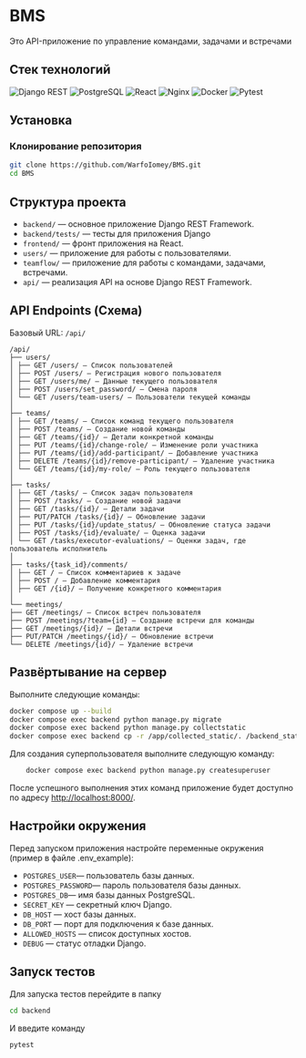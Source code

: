 # BMS
Это API-приложение по управление командами, задачами и встречами

## Стек технологий

![Django REST](https://img.shields.io/badge/Django%20REST-FF6F00?logo=django&logoColor=white)
![PostgreSQL](https://img.shields.io/badge/PostgreSQL-336791?logo=postgresql&logoColor=white)
![React](https://img.shields.io/badge/React-61DAFB?logo=react&logoColor=black)
![Nginx](https://img.shields.io/badge/Nginx-009639?logo=nginx&logoColor=white)
![Docker](https://img.shields.io/badge/Docker-2496ED?logo=docker&logoColor=white)
![Pytest](https://img.shields.io/badge/Pytest-0A9EDC?logo=pytest&logoColor=white)


## Установка

### Клонирование репозитория

```bash
git clone https://github.com/WarfoIomey/BMS.git
cd BMS
```

## Структура проекта

- `backend/` — основное приложение Django REST Framework.
- `backend/tests/` — тесты для приложения Django
- `frontend/` — фронт приложения на React.
- `users/` — приложение для работы с пользователями.
- `teamflow/` — приложение для работы с командами, задачами, встречами.
- `api/` — реализация API на основе Django REST Framework.

## API Endpoints (Схема)

Базовый URL: `/api/`
```
/api/
├── users/
│ ├── GET /users/ — Список пользователей
│ ├── POST /users/ — Регистрация нового пользователя
│ ├── GET /users/me/ — Данные текущего пользователя
│ ├── POST /users/set_password/ — Смена пароля
│ └── GET /users/team-users/ — Пользователи текущей команды
│
├── teams/
│ ├── GET /teams/ — Список команд текущего пользователя
│ ├── POST /teams/ — Создание новой команды
│ ├── GET /teams/{id}/ — Детали конкретной команды
│ ├── PUT /teams/{id}/change-role/ — Изменение роли участника
│ ├── PUT /teams/{id}/add-participant/ — Добавление участника
│ ├── DELETE /teams/{id}/remove-participant/ — Удаление участника
│ └── GET /teams/{id}/my-role/ — Роль текущего пользователя
│
├── tasks/
│ ├── GET /tasks/ — Список задач пользователя
│ ├── POST /tasks/ — Создание новой задачи
│ ├── GET /tasks/{id}/ — Детали задачи
│ ├── PUT/PATCH /tasks/{id}/ — Обновление задачи
│ ├── PUT /tasks/{id}/update_status/ — Обновление статуса задачи
│ ├── POST /tasks/{id}/evaluate/ — Оценка задачи
│ └── GET /tasks/executor-evaluations/ — Оценки задач, где пользователь исполнитель
│
├── tasks/{task_id}/comments/
│ ├── GET / — Список комментариев к задаче
│ ├── POST / — Добавление комментария
│ ├── GET /{id}/ — Получение конкретного комментария
│
└── meetings/
├── GET /meetings/ — Список встреч пользователя
├── POST /meetings/?team={id} — Создание встречи для команды
├── GET /meetings/{id}/ — Детали встречи
├── PUT/PATCH /meetings/{id}/ — Обновление встречи
└── DELETE /meetings/{id}/ — Удаление встречи
```


## Развёртывание на сервер

Выполните следующие команды:
```bash
docker compose up --build
docker compose exec backend python manage.py migrate
docker compose exec backend python manage.py collectstatic
docker compose exec backend cp -r /app/collected_static/. /backend_static/static/
```
Для создания суперпользователя выполните следующую команду:
```bash
    docker compose exec backend python manage.py createsuperuser
```

После успешного выполнения этих команд приложение будет доступно по адресу <http://localhost:8000/>.

## Настройки окружения

Перед запуском приложения настройте переменные окружения (пример в файле .env_example):

- `POSTGRES_USER`— пользователь базы данных.
- `POSTGRES_PASSWORD`— пароль пользователя базы данных.
- `POSTGRES_DB`— имя базы данных PostgreSQL.
- `SECRET_KEY` — секретный ключ Django.
- `DB_HOST` — хост базы данных.
- `DB_PORT` — порт для подключения к базе данных.
- `ALLOWED_HOSTS` — список доступных хостов.
- `DEBUG` — статус отладки Django.

## Запуск тестов

Для запуска тестов перейдите в папку

```bash
cd backend
```
И введите команду

```bash
pytest
```